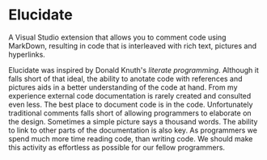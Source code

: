 # Elucidate #

A Visual Studio extension that allows you to comment code using MarkDown, resulting in code that is interleaved with rich text, pictures and hyperlinks.

Elucidate was inspired by Donald Knuth's *literate programming*. Although it falls short of that ideal, the ability to anotate code with references and pictures aids in a better understanding of the code at hand. From my experience external code documentation is rarely created and consulted even less. The best place to document code is in the code. Unfortunately traditional comments falls short of allowing programmers to elaborate on the design. Sometimes a simple picture says a thousand words. The ability to link to other parts of the documentation is also key. As programmers we spend much more time reading code, than writing code. We should make this activity as effortless as possible for our fellow programmers.
